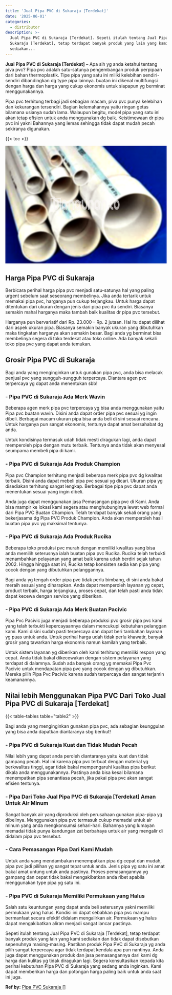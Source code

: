 ```yaml
---
title: 'Jual Pipa PVC di Sukaraja [Terdekat]'
date: '2025-06-01'
categories:
  - distributor
description: >-
  Jual Pipa PVC di Sukaraja [Terdekat]. Sepeti itulah tentang Jual Pipa PVC di
  Sukaraja [Terdekat], tetap terdapat banyak produk yang lain yang kami
  sediakan...
---
```


**Jual Pipa PVC di Sukaraja \[Terdekat\]** – Apa sih yg anda ketahui tentang piva pvc? Pipa pvc adalah satu-satunya pengembangan produk perpipaan dari bahan thermoplastik. Tipe pipa yang satu ini miliki kelebihan sendiri-sendiri dibandingkan dg type pipa lainnya. buatan ini dikenal multifungsi dengan harga dan harga yang cukup ekonomis untuk siapapun yg berminat menggunakannya.

Pipa pvc terhitung terbagi jadi sebagian macam, piva pvc punya kelebihan dan kekurangan tersendiri. Bagian kelemahannya yaitu ringan getas bilamana usianya sudah lama. Walaupun begitu, model pipa yang satu ini akan tetap efisien untuk anda menggunakan dg baik. Keistimewaan dr pipa pvc ini yakni Bahannya yang lemas sehingga tidak dapat mudah pecah sekiranya digunakan.

{{< toc >}}

![Jual Pipa PVC di Sukaraja [Terdekat]](/images/jaul-pipa-pvc-13.png)

## Harga Pipa PVC di Sukaraja

Berbicara perihal harga pipa pvc menjadi satu-satunya hal yang paling urgent sebelum saat seseorang membelinya. Jika anda tertarik untuk memakai pipa pvc, harganya pun cukup terjangkau. Untuk harga dapat ditentukan dari ukuran dengan jenis dari pipa pvc itu sendiri. Biasanya semakin mahal harganya maka tambah baik kualitas dr pipa pvc tersebut.

Harganya pun bervariatif dari Rp. 23.000 – Rp. 2 jutaan. Hal itu dapat dilihat dari aspek ukuran pipa. Biasanya semakin banyak ukuran yang dibutuhkan maka tingkatan harganya akan semakin besar. Bagi anda yg berminat bisa membelinya segera di toko terdekat atau toko online. Ada banyak sekali toko pipa pvc yang dapat anda temukan.

## Grosir Pipa PVC di Sukaraja

Bagi anda yang menginginkan untuk gunakan pipa pvc, anda bisa melacak penjual pvc yang sungguh-sungguh terpercaya. Diantara agen pvc terpercaya yg dapat anda menentukan sbb!

### \- Pipa PVC di Sukaraja Ada Merk Wavin

Beberapa agen merk pipa pvc terpercaya yg bisa anda menggunakan yaitu Pipa pvc buatan wavin. Disini anda dapat order pipa pvc sesuai yg ingin dibeli. Berbagai macam ukuran pipa bisa anda beli di sini sesuai rencana. Untuk harganya pun sangat ekonomis, tentunya dapat amat bersahabat dg anda.

Untuk kondisinya termasuk udah tidak mesti diragukan lagi, anda dapat memperoleh pipa dengan mutu terbaik. Tentunya anda tidak akan menyesal seumpama membeli pipa di kami.

### \- Pipa PVC di Sukaraja Ada Produk Champion

Pipa pvc Champion terhitung menjadi beberapa merk pipa pvc dg kwalitas terbaik. Disini anda dapat mebeli pipa pvc sesuai yg dicari. Ukuran pipa yg disediakan terhitung sangat lengkap. Berbagai tipe pipa pvc dapat anda menentukan sesuai yang ingin dibeli.

Anda juga dapat menggunakan jasa Pemasangan pipa pvc di Kami. Anda bisa mampir ke lokasi kami segera atau menghubunginya lewat web formal dari Pipa PVC Buatan Champion. Telah terdapat banyak sekali orang yang bekerjasama dg Pipa PVC Produk Champion. Anda akan memperoleh hasil buatan pipa pvc yg maksimal tentunya.

### \- Pipa PVC di Sukaraja Ada Produk Rucika

Beberapa toko produksi pvc murah dengan memiliki kwalitas yang bisa anda memilih seterusnya ialah buatan pipa pvc Rucika. Rucika telah terbukti menambahkan pelayanan yang amat baik karena udah berdiri sejak tahun 2002. Hingga hingga saat ini, Rucika tetap konsisten sedia kan pipa yang cocok dengan yang dibutuhkan pelanggannya.

Bagi anda yg tengah order pipa pvc tidak perlu bimbang, di sini anda bakal meraih sesuai yang diharapkan. Anda dapat memperoleh layanan yg cepat, product terbaik, harga terjangkau, proses cepat, dan telah pasti anda tidak dapat kecewa dengan service yang diberikan.

### \- Pipa PVC di Sukaraja Ada Merk Buatan Pacivic

Pipa Pvc Pacivic juga menjadi beberapa produksi pvc grosir pipa pvc kami yang telah terbukti kepercayaannya dalam mencukupi kebutuhan pelanggan kami. Kami disini sudah pasti terpercaya dan dapat beri tambahan layanan yg puas untuk anda. Untuk perihal harga udah tidak perlu khawatir, banyak grosir yang tawarkan harga ekonomis namun kamilah yang terbaik.

Untuk sistem layanan yg diberikan oleh kami terhitung memiliki respon yang cepat. Anda tidak bakal dikecewakan dengan sistem pelayanan yang terdapat di dalamnya. Sudah ada banyak orang yg memakai Pipa Pvc Pacivic untuk mendapatan pipa pvc yang cocok dengan yg dibutuhkan. Mereka pilih Pipa Pvc Pacivic karena sudah terpercaya dan sangat terjamin keamanannya.

## Nilai lebih Menggunakan Pipa PVC Dari Toko Jual Pipa PVC di Sukaraja \[Terdekat\]

{{< table-tables table="table2" >}}

Bagi anda yang menginginkan gunakan pipa pvc, ada sebagian keunggulan yang bisa anda dapatkan diantaranya sbg berikut!

### \- Pipa PVC di Sukaraja Kuat dan Tidak Mudah Pecah

Nilai lebih yang dapat anda peroleh diantaranya yaitu kuat dan tidak gampang pecah. Hal ini karena pipa pvc terbuat dengan material yg berkwalitas tinggi, agar tidak bakal mempengaruhi kualitas pipa berikut dikala anda menggunakannya. Pastinya anda bisa kesal bilamana menempatkan pipa senantiasa pecah, jika pakai pipa pvc akan sangat efisien tentunya.

### \- Pipa Dari Toko Jual Pipa PVC di Sukaraja \[Terdekat\] Aman Untuk Air Minum

Sangat banyak air yang diproduksi oleh perusahaan gunakan pipa-pipa yg dibelinya. Menggunakan pipa pvc termasuk cukup memadai untuk air minum yang anda mengkonsumsi sehari-hari. Bahannya yang lumayan memadai tidak punya kandungan zat berbahaya untuk air yang mengalir di didalam pipa pvc tersebut.

### \- Cara Pemasangan Pipa Dari Kami Mudah

Untuk anda yang mendambakan menempatkan pipa dg cepat dan mudah, pipa pvc jadi pilihan yg sangat tepat untuk anda. Jenis pipa yg satu ini amat bakal amat untung untuk anda pastinya. Proses pemasangannya yg gampang dan cepat tidak bakal mengakibatkan anda ribet apabila menggunakan type pipa yg satu ini.

### \- Pipa PVC di Sukaraja Memiliki Permukaan yang Halus

Salah satu keuntungan yang dapat anda beli seterusnya yakni memiliki permukaan yang halus. Kondisi ini dapat sebabkan pipa pvc mampu bermanfaat secara efektif didalam mengalirkan air. Permukaan yg halus dapat mengakibatkan aliran menjadi sangat lancar pastinya.

Sepeti itulah tentang Jual Pipa PVC di Sukaraja \[Terdekat\], tetap terdapat banyak produk yang lain yang kami sediakan dan tidak dapat disebutkan sepenuhnya masing-masing. Pastikan produk Pipa PVC di Sukaraja yg anda pilih sangat terpercaya agar tidak terdapat kendala apa pun nantinya. Anda juga dapat menggunakan produk dan jasa pemasangannya dari kami dg harga dan kulitas yg tidak diragukan lagi. Segera konsultasikan kepada kita perihal kebutuhan Pipa PVC di Sukaraja yang sedang anda inginkan. Kami dapat memberikan harga dan potongan harga paling baik untuk anda saat ini juga.

**Ref by:** [Pipa PVC Sukaraja []](https://id.wikipedia.org/wiki/Pipa)
